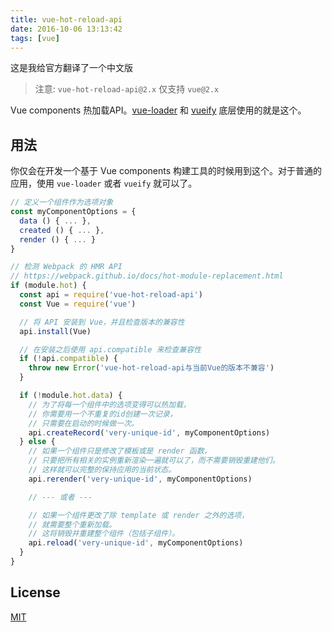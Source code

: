 ```yaml
---
title: vue-hot-reload-api
date: 2016-10-06 13:13:42
tags: [vue]
---
```


这是我给官方翻译了一个中文版

> 注意: `vue-hot-reload-api@2.x` 仅支持 `vue@2.x`

Vue components 热加载API。[vue-loader](https://github.com/vuejs/vue-loader) 和 [vueify](https://github.com/vuejs/vueify) 底层使用的就是这个。

## 用法

你仅会在开发一个基于 Vue components 构建工具的时候用到这个。对于普通的应用，使用 `vue-loader` 或者 `vueify` 就可以了。

``` js
// 定义一个组件作为选项对象
const myComponentOptions = {
  data () { ... },
  created () { ... },
  render () { ... }
}

// 检测 Webpack 的 HMR API
// https://webpack.github.io/docs/hot-module-replacement.html
if (module.hot) {
  const api = require('vue-hot-reload-api')
  const Vue = require('vue')

  // 将 API 安装到 Vue，并且检查版本的兼容性
  api.install(Vue)

  // 在安装之后使用 api.compatible 来检查兼容性
  if (!api.compatible) {
    throw new Error('vue-hot-reload-api与当前Vue的版本不兼容')
  }

  if (!module.hot.data) {
    // 为了将每一个组件中的选项变得可以热加载，
    // 你需要用一个不重复的id创建一次记录，
    // 只需要在启动的时候做一次。
    api.createRecord('very-unique-id', myComponentOptions)
  } else {
    // 如果一个组件只是修改了模板或是 render 函数，
    // 只要把所有相关的实例重新渲染一遍就可以了，而不需要销毁重建他们。
    // 这样就可以完整的保持应用的当前状态。
    api.rerender('very-unique-id', myComponentOptions)

    // --- 或者 ---

    // 如果一个组件更改了除 template 或 render 之外的选项，
    // 就需要整个重新加载。
    // 这将销毁并重建整个组件（包括子组件）。
    api.reload('very-unique-id', myComponentOptions)
  }
}
```

## License

[MIT](http://opensource.org/licenses/MIT)
